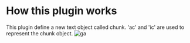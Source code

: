# How this plugin works
This plugin define a new text object called chunk.
'ac' and 'ic' are used to represent the chunk object.
![ga](http://g.recordit.co/zBYzIwLo5d.gif)
